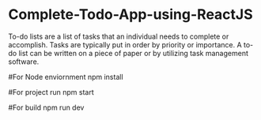 # Complete-Todo-App-using-ReactJS
To-do lists are a list of tasks that an individual needs to complete or accomplish. Tasks are typically put in order by priority or importance. A to-do list can be written on a piece of paper or by utilizing task management software.

#For Node enviornment
npm install

#For project run
npm start

#For build
npm run dev
